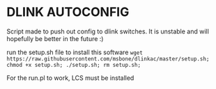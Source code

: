 DLINK AUTOCONFIG
===
Script made to push out config to dlink switches. It is unstable and will hopefully be better in the future :)

run the setup.sh file to install this software
```wget https://raw.githubusercontent.com/msbone/dlinkac/master/setup.sh; chmod +x setup.sh; ./setup.sh; rm setup.sh;```

For the run.pl to work, LCS must be installed
